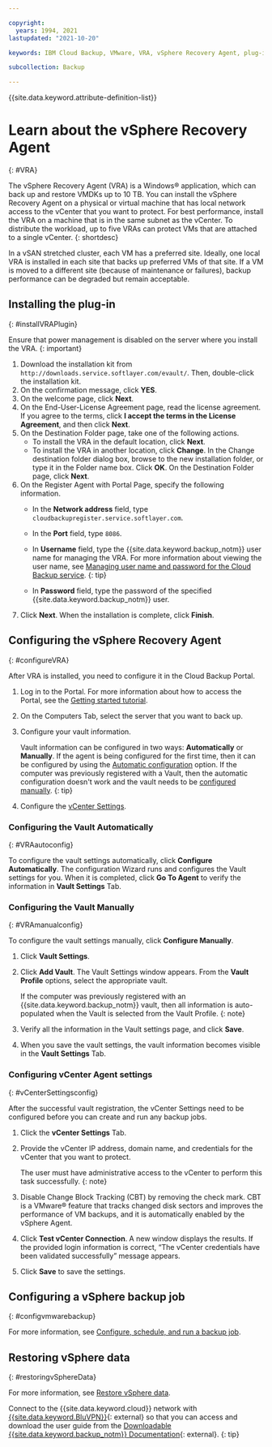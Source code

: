 ```yaml
---

copyright:
  years: 1994, 2021
lastupdated: "2021-10-20"

keywords: IBM Cloud Backup, VMware, VRA, vSphere Recovery Agent, plug-in, plugin, EVault, Carbonite, vSphere

subcollection: Backup

---
```

{{site.data.keyword.attribute-definition-list}}

# Learn about the vSphere Recovery Agent
{: #VRA}

The vSphere Recovery Agent (VRA) is a Windows&reg; application, which can back up and restore VMDKs up to 10 TB. You can install the vSphere Recovery Agent on a physical or virtual machine that has local network access to the vCenter that you want to protect. For best performance, install the VRA on a machine that is in the same subnet as the vCenter. To distribute the workload, up to five VRAs can protect VMs that are attached to a single vCenter.
{: shortdesc}

In a vSAN stretched cluster, each VM has a preferred site. Ideally, one local VRA is installed in each site that backs up preferred VMs of that site. If a VM is moved to a different site (because of maintenance or failures), backup performance can be degraded but remain acceptable.

## Installing the plug-in
{: #installVRAPlugin}

Ensure that power management is disabled on the server where you install the VRA.
{: important}

1. Download the installation kit from `http://downloads.service.softlayer.com/evault/`. Then, double-click the installation kit.
2. On the confirmation message, click **YES**.
3. On the welcome page, click **Next**.
4. On the End-User-License Agreement page, read the license agreement. If you agree to the terms, click **I accept the terms in the License Agreement**, and then click **Next**.
5. On the Destination Folder page, take one of the following actions.
    * To install the VRA in the default location, click **Next**.
    * To install the VRA in another location, click **Change**. In the Change destination folder dialog box, browse to the new installation folder, or type it in the Folder name box. Click **OK**. On the Destination Folder page, click **Next**.
6. On the Register Agent with Portal Page, specify the following information.
    * In the **Network address** field, type `cloudbackupregister.service.softlayer.com`.
    * In the **Port** field, type `8086`.
    * In **Username** field, type the {{site.data.keyword.backup_notm}} user name for managing the VRA.
      For more information about viewing the user name, see [Managing user name and password for the Cloud Backup service](/docs/Backup?topic=Backup-changePassword).
      {: tip}

    * In **Password** field, type the password of the specified {{site.data.keyword.backup_notm}} user.
7.	Click **Next**. When the installation is complete, click **Finish**.

## Configuring the vSphere Recovery Agent
{: #configureVRA}

After VRA is installed, you need to configure it in the Cloud Backup Portal.

1. Log in to the Portal. For more information about how to access the Portal, see the [Getting started tutorial](/docs/Backup?topic=Backup-getting-started#accessingPortal).
2. On the Computers Tab, select the server that you want to back up.
3. Configure your vault information.

     Vault information can be configured in two ways: **Automatically** or **Manually**.
     If the agent is being configured for the first time, then it can be configured by using the [Automatic configuration](#VRAautoconfig) option.
     If the computer was previously registered with a Vault, then the automatic configuration doesn't work and the vault needs to be [configured manually](#VRAmanualconfig).
     {: tip}

4. Configure the [vCenter Settings](#vCenterSettingsconfig).

### Configuring the Vault Automatically
{: #VRAautoconfig}

To configure the vault settings automatically, click **Configure Automatically**. The configuration Wizard runs and configures the Vault settings for you. When it is completed, click **Go To Agent** to verify the information in **Vault Settings** Tab.


### Configuring the Vault Manually
{: #VRAmanualconfig}

To configure the vault settings manually, click **Configure Manually**.
1. Click **Vault Settings**.
2. Click **Add Vault**. The Vault Settings window appears. From the **Vault Profile** options, select the appropriate vault.

    If the computer was previously registered with an {{site.data.keyword.backup_notm}} vault, then all information is auto-populated when the Vault is selected from the Vault Profile.
    {: note}

3. Verify all the information in the Vault settings page, and click **Save**.
4. When you save the vault settings, the vault information becomes visible in the **Vault Settings** Tab.

### Configuring vCenter Agent settings
{: #vCenterSettingsconfig}

After the successful vault registration, the vCenter Settings need to be configured before you can create and run any backup jobs.

1. Click the **vCenter Settings** Tab.
2. Provide the vCenter IP address, domain name, and credentials for the vCenter that you want to protect.

    The user must have administrative access to the vCenter to perform this task successfully.
    {: note}

3. Disable Change Block Tracking (CBT) by removing the check mark. CBT is a VMware&reg; feature that tracks changed disk sectors and improves the performance of VM backups, and it is automatically enabled by the vSphere Agent.
4. Click **Test vCenter Connection**. A new window displays the results. If the provided login information is correct, “The vCenter credentials have been validated successfully” message appears.
5. Click **Save** to save the settings.

## Configuring a vSphere backup job
{: #configvmwarebackup}

For more information, see [Configure, schedule, and run a backup job](/docs/Backup?topic=Backup-ConfigureVRA#ConfigureVRA).

## Restoring vSphere data
{: #restoringvSphereData}

For more information, see [Restore vSphere data](/docs/Backup?topic=Backup-VRARestore#VRARestore).

Connect to the {{site.data.keyword.cloud}} network with [{{site.data.keyword.BluVPN}}](https://www.ibm.com/cloud/vpn-access){: external} so that you can access and download the user guide from the [Downloadable {{site.data.keyword.backup_notm}} Documentation](http://downloads.service.softlayer.com/evault/Documentation/){: external}.
{: tip}
